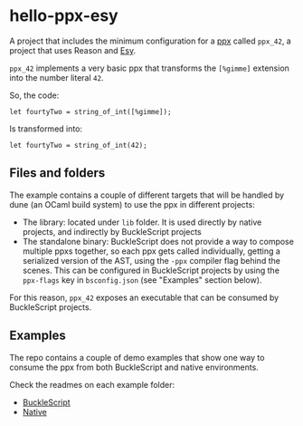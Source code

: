 # hello-ppx-esy

A project that includes the minimum configuration for a [ppx](https://blog.hackages.io/reasonml-ppx-8ecd663d5640) called `ppx_42`, a project that uses Reason and [Esy](https://github.com/esy-ocaml/esy).

`ppx_42` implements a very basic ppx that transforms the `[%gimme]` extension into the number literal `42`.

So, the code:

```reason
let fourtyTwo = string_of_int([%gimme]);
```

Is transformed into:

```reason
let fourtyTwo = string_of_int(42);
```

## Files and folders

The example contains a couple of different targets that will be handled by dune (an OCaml build system)
to use the ppx in different projects:

- The library: located under `lib` folder. It is used directly by native projects, and indirectly by BuckleScript projects
- The standalone binary: BuckleScript does not provide a way to compose multiple ppxs together, so each ppx gets called individually, getting a serialized version of the AST, using the `-ppx` compiler flag behind the scenes. This can be configured in BuckleScript projects by using the `ppx-flags` key in `bsconfig.json` (see "Examples" section below).

For this reason, `ppx_42` exposes an executable that can be consumed by BuckleScript projects.

## Examples

The repo contains a couple of demo examples that show one way to consume the ppx from both BuckleScript and native environments.

Check the readmes on each example folder:

- [BuckleScript](test_bs/README.md)
- [Native](test_native/README.md)

